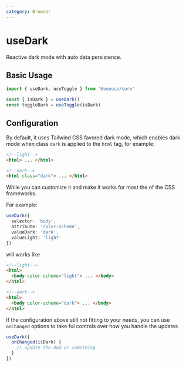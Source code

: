 ```yaml
---
category: Browser
---
```


# useDark

Reactive dark mode with auto data persistence.

## Basic Usage

```js
import { useDark, useToggle } from '@vueuse/core'

const { isDark } = useDark()
const toggleDark = useToggle(isDark)
```

## Configuration

By default, it uses Tailwind CSS favored dark mode, which enables dark mode when class `dark` is applied to the `html` tag, for example:

```html
<!--light-->
<html> ... </html>

<!--dark-->
<html class="dark"> ... </html>
```

While you can customize it and make it works for most the of the CSS frameworks.

For example:

```ts
useDark({
  selector: 'body',
  attribute: 'color-scheme',
  valueDark: 'dark',
  valueLight: 'light'
})
```

will works like

```html
<!--light-->
<html>
  <body color-scheme="light"> ... </body>
</html>

<!--dark-->
<html>
  <body color-scheme="dark"> ... </body>
</html>
```

If the configuration above still not fitting to your needs, you can use `onChanged` options to take ful controls over how you handle the updates

```ts
useDark({
  onChanged(isDark) {
    // update the dom or something
  }
})
```
